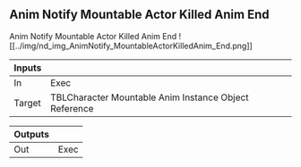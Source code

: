 ## Anim Notify Mountable Actor Killed Anim End
Anim Notify Mountable Actor Killed Anim End
![[../img/nd_img_AnimNotify_MountableActorKilledAnim_End.png]]

|Inputs||
|--|--|
| In | Exec |
| Target | TBLCharacter Mountable Anim Instance Object Reference |

|Outputs||
|--|--|
| Out | Exec |
